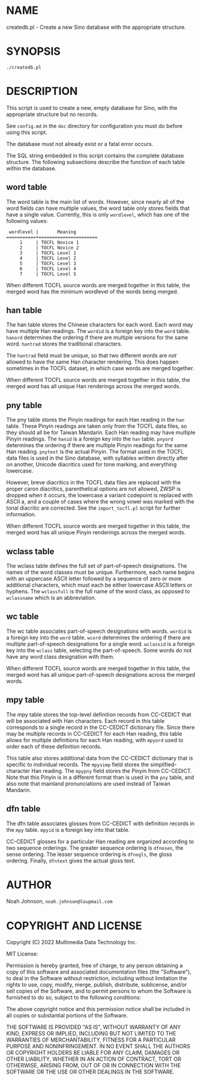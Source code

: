 # NAME

createdb.pl - Create a new Sino database with the appropriate structure.

# SYNOPSIS

    ./createdb.pl

# DESCRIPTION

This script is used to create a new, empty database for Sino, with the
appropriate structure but no records.

See `config.md` in the `doc` directory for configuration you must do
before using this script.

The database must not already exist or a fatal error occurs.

The SQL string embedded in this script contains the complete database
structure.  The following subsections describe the function of each
table within the database.

## word table

The word table is the main list of words.  However, since nearly all of
the word fields can have multiple values, the word table only stores
fields that have a single value.  Currently, this is only `wordlevel`,
which has one of the following values:

     wordlevel |       Meaning
    ===========+======================
         1     | TOCFL Novice 1
         2     | TOCFL Novice 2
         3     | TOCFL Level 1
         4     | TOCFL Level 2
         5     | TOCFL Level 3
         6     | TOCFL Level 4
         7     | TOCFL Level 5

When different TOCFL source words are merged together in this table, the
merged word has the minimum wordlevel of the words being merged.

## han table

The han table stores the Chinese characters for each word.  Each word
may have multiple Han readings.  The `wordid` is a foreign key into the
`word` table.  `hanord` determines the ordering if there are multiple
versions for the same word.  `hantrad` stores the traditional
characters.

The `hantrad` field must be unique, so that two different words are
_not_ allowed to have the same Han character rendering.  This does
happen sometimes in the TOCFL dataset, in which case words are merged
together.

When different TOCFL source words are merged together in this table, the
merged word has all unique Han renderings across the merged words.

## pny table

The pny table stores the Pinyin readings for each Han reading in the
`han` table.  These Pinyin readings are taken only from the TOCFL data
files, so they should all be for Taiwan Mandarin.  Each Han reading may
have multiple Pinyin readings.  The `hanid` is a foreign key into the
`han` table.  `pnyord` determines the ordering if there are multiple
Pinyin readings for the same Han reading.  `pnytext` is the actual
Pinyin.  The format used in the TOCFL data files is used in the Sino
database, with syllables written directly after on another,
Unicode diacritics used for tone marking, and everything lowercase.

However, breve diacritics in the TOCFL data files are replaced with the
proper caron diacritics, parenthetical options are not allowed,  ZWSP is
dropped when it occurs, the lowercase a variant codepoint is replaced
with ASCII a, and a couple of cases where the wrong vowel was marked
with the tonal diacritic are corrected.  See the `import_tocfl.pl`
script for further information.

When different TOCFL source words are merged together in this table, the
merged word has all unique Pinyin renderings across the merged words.

## wclass table

The wclass table defines the full set of part-of-speech designations.
The names of the word classes must be unique.  Furthermore, each name
begins with an uppercase ASCII letter followed by a sequence of zero or
more additional characters, which must each be either lowercase ASCII
letters or hyphens.  The `wclassfull` is the full name of the word
class, as opposed to `wclassname` which is an abbreviation.

## wc table

The wc table associates part-of-speech designations with words.
`wordid` is a foreign key into the `word` table.  `wcord` determines
the ordering if there are multiple part-of-speech designations for a
single word.  `wclassid` is a foreign key into the `wclass` table,
selecting the part-of-speech.  Some words do not have any word class
designation with them.

When different TOCFL source words are merged together in this table, the
merged word has all unique part-of-speech designations across the merged
words.

## mpy table

The mpy table stores the top-level definition records from CC-CEDICT
that will be associated with Han characters.  Each record in this table
corresponds to a single record in the CC-CEDICT dictionary file.  Since
there may be multiple records in CC-CEDICT for each Han reading, this
table allows for multiple definitions for each Han reading, with
`mpyord` used to order each of these definition records.

This table also stores additional data from the CC-CEDICT dictionary
that is specific to individual records.  The `mpysimp` field stores the
simplified-character Han reading.  The `mpypny` field stores the Pinyin
from CC-CEDICT.  Note that this Pinyin is in a different format than is
used in the `pny` table, and also note that mainland pronunciations are
used instead of Taiwan Mandarin.

## dfn table

The dfn table associates glosses from CC-CEDICT with definition records
in the `mpy` table.  `mpyid` is a foreign key into that table.

CC-CEDICT glosses for a particular Han reading are organized according
to two sequence orderings.  The greater sequence ordering is `dfnosen`,
the sense ordering.  The lesser sequence ordering is `dfnogls`, the
gloss ordering.  Finally, `dfntext` gives the actual gloss text.

# AUTHOR

Noah Johnson, `noah.johnson@loupmail.com`

# COPYRIGHT AND LICENSE

Copyright (C) 2022 Multimedia Data Technology Inc.

MIT License:

Permission is hereby granted, free of charge, to any person obtaining a
copy of this software and associated documentation files
(the "Software"), to deal in the Software without restriction, including
without limitation the rights to use, copy, modify, merge, publish,
distribute, sublicense, and/or sell copies of the Software, and to
permit persons to whom the Software is furnished to do so, subject to
the following conditions:

The above copyright notice and this permission notice shall be included
in all copies or substantial portions of the Software.

THE SOFTWARE IS PROVIDED "AS IS", WITHOUT WARRANTY OF ANY KIND, EXPRESS
OR IMPLIED, INCLUDING BUT NOT LIMITED TO THE WARRANTIES OF
MERCHANTABILITY, FITNESS FOR A PARTICULAR PURPOSE AND NONINFRINGEMENT.
IN NO EVENT SHALL THE AUTHORS OR COPYRIGHT HOLDERS BE LIABLE FOR ANY
CLAIM, DAMAGES OR OTHER LIABILITY, WHETHER IN AN ACTION OF CONTRACT,
TORT OR OTHERWISE, ARISING FROM, OUT OF OR IN CONNECTION WITH THE
SOFTWARE OR THE USE OR OTHER DEALINGS IN THE SOFTWARE.
